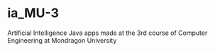 # ia_MU-3
Artificial Intelligence Java apps made at the 3rd course of Computer Engineering at Mondragon University

